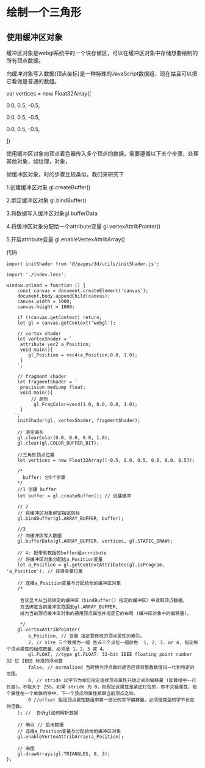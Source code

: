 # 绘制一个三角形

## 使用缓冲区对象

缓冲区对象是webgl系统中的一个块存储区，可以在缓冲区对象中存储想要绘制的所有顶点数据。

向缓冲对象写入数据(顶点坐标)是一种特殊的JavaScript数据组，现在姑且可以把它看做是普通的数组。

var vertices = new Float32Array([

  0.0, 0.5, -0.5,

  0.0, 0.5, -0.5,

  0.0, 0.5, -0.5,

])

使用缓冲区对象向顶点着色器传入多个顶点的数据，需要遵循以下五个步骤，处理其他对象，如纹理，对象，

帧缓冲区对象，时的步骤比较类似。我们来研究下

 1.创建缓冲区对象  gl.createBuffer()

2.绑定缓冲区对象 gl.bindBuffer()

3.将数据写入缓冲区对象gl.bufferData

4.将缓冲区对象分配给一个attribute变量 gl.vertexAttribPointer()

5.开启attribute变量 gl.enableVertexAttribArray()

代码

```
import initShader from '@/pages/3d/utils/initShader.js';

import './index.less';

window.onload = function () {
    const canvas = document.createElement('canvas');
    document.body.appendChild(canvas);
    canvas.width = 1000;
    canvas.height = 1000;

    if (!canvas.getContext) return;
    let gl = canvas.getContext('webgl');

    // vertex shader
    let vertexShader = `
     attribute vec2 a_Position;
     void main(){
        gl_Position = vec4(a_Position,0.0, 1.0);
     }
    `;

    // fragment shader
    let fragmentShader = `
     precision mediump float;
     void main(){
         // 颜色
          gl_FragColor=vec4(1.0, 0.0, 0.0, 1.0);
     }
   `;
    initShader(gl, vertexShader, fragmentShader);

    // 清空画布
    gl.clearColor(0.0, 0.0, 0.0, 1.0);
    gl.clear(gl.COLOR_BUFFER_BIT);

    //三角形顶点位置
    let vertices = new Float32Array([-0.5, 0.0, 0.5, 0.0, 0.0, 0.5]);

    /*
      buffer: 分5个步骤
    */
    //1 创建 buffer
    let buffer = gl.createBuffer(); // 创建缓冲

    // 2
    // 将缓冲区对象绑定指定目标
    gl.bindBuffer(gl.ARRAY_BUFFER, buffer);

    //3
    // 向缓冲区写入数据
    gl.bufferData(gl.ARRAY_BUFFER, vertices, gl.STATIC_DRAW);

    // 4: 把带有数据的buffer给arrribute
    // 将缓冲区对象分配给a_Position变量
    let a_Position = gl.getContextAttributes(gl.isProgram, 'a_Position'); // 获得变量位置

    // 连接a_Position变量与分配给他的缓冲区对象
    /*
     
     告诉显卡从当前绑定的缓冲区（bindBuffer() 指定的缓冲区）中读取顶点数据。
     方法绑定当前缓冲区范围到gl.ARRAY_BUFFER,
     成为当前顶点缓冲区对象的通用顶点属性并指定它的布局 (缓冲区对象中的偏移量)。

     */
    gl.vertexAttribPointer(
        a_Position, // 变量 指定要修改的顶点属性的索引。
        2, // size 三个数据为一组 告诉三个点位一组颜色  1, 2, 3, or 4. 指定每个顶点属性的组成数量，必须是 1，2，3 或 4。
        gl.FLOAT, //type gl.FLOAT: 32-bit IEEE floating point number 32 位 IEEE 标准的浮点数
        false, // normalized 当转换为浮点数时是否应该将整数数值归一化到特定的范围。
        0, // stride 以字节为单位指定连续顶点属性开始之间的偏移量 (即数组中一行长度)。不能大于 255。如果 stride 为 0，则假定该属性是紧密打包的，即不交错属性，每个属性在一个单独的块中，下一个顶点的属性紧跟当前顶点之后。
        0 //offset 指定顶点属性数组中第一部分的字节偏移量。必须是类型的字节长度的倍数。
    ); //  告诉gl如何解析数据

    // 确认 // 启用数据
    // 连接a_Position变量与分配给他的缓冲区对象
    gl.enableVertexAttribArray(a_Position);

    // 画图
    gl.drawArrays(gl.TRIANGLES, 0, 3);
};

```

